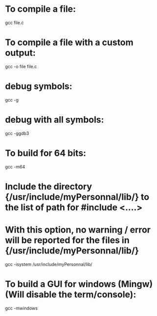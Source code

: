 # To compile a file:
gcc file.c

# To compile a file with a custom output:
gcc -o file file.c

# debug symbols:
gcc -g

# debug with all symbols:
gcc -ggdb3

# To build for 64 bits:
gcc -m64

# Include the directory {/usr/include/myPersonnal/lib/} to the list of path for #include <....>
# With this option, no warning / error will be reported for the files in {/usr/include/myPersonnal/lib/}
gcc -isystem /usr/include/myPersonnal/lib/

# To build a GUI for windows (Mingw) (Will disable the term/console):
gcc -mwindows
